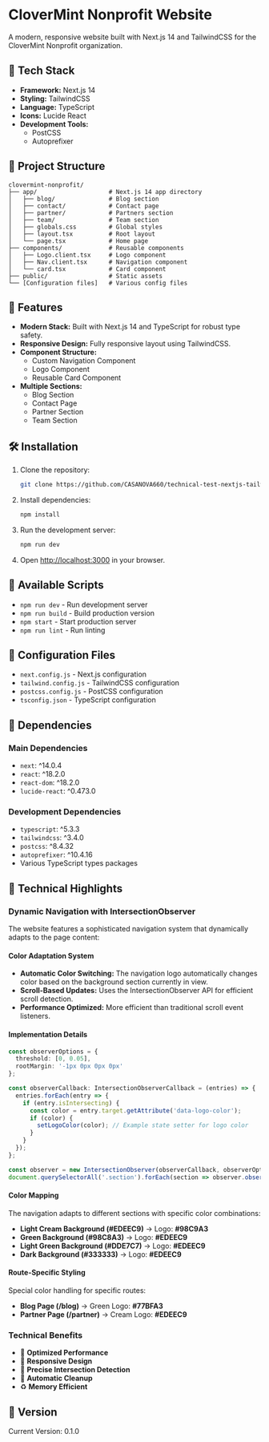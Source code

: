 # CloverMint Nonprofit Website

A modern, responsive website built with Next.js 14 and TailwindCSS for the CloverMint Nonprofit organization.

## 🚀 Tech Stack

- **Framework:** Next.js 14
- **Styling:** TailwindCSS
- **Language:** TypeScript
- **Icons:** Lucide React
- **Development Tools:**
  - PostCSS
  - Autoprefixer

## 📁 Project Structure

```
clovermint-nonprofit/
├── app/                    # Next.js 14 app directory
│   ├── blog/               # Blog section
│   ├── contact/            # Contact page
│   ├── partner/            # Partners section
│   ├── team/               # Team section
│   ├── globals.css         # Global styles
│   ├── layout.tsx          # Root layout
│   └── page.tsx            # Home page
├── components/             # Reusable components
│   ├── Logo.client.tsx     # Logo component
│   ├── Nav.client.tsx      # Navigation component
│   └── card.tsx            # Card component
├── public/                 # Static assets
└── [Configuration files]   # Various config files
```

## 🎯 Features

- **Modern Stack:** Built with Next.js 14 and TypeScript for robust type safety.
- **Responsive Design:** Fully responsive layout using TailwindCSS.
- **Component Structure:**
  - Custom Navigation Component
  - Logo Component
  - Reusable Card Component
- **Multiple Sections:**
  - Blog Section
  - Contact Page
  - Partner Section
  - Team Section

## 🛠️ Installation

1. Clone the repository:
   ```bash
   git clone https://github.com/CASANOVA660/technical-test-nextjs-tailwind.git
   ```
2. Install dependencies:
   ```bash
   npm install
   ```
3. Run the development server:
   ```bash
   npm run dev
   ```
4. Open [http://localhost:3000](http://localhost:3000) in your browser.

## 📜 Available Scripts

- `npm run dev` - Run development server
- `npm run build` - Build production version
- `npm start` - Start production server
- `npm run lint` - Run linting

## 🔧 Configuration Files

- `next.config.js` - Next.js configuration
- `tailwind.config.js` - TailwindCSS configuration
- `postcss.config.js` - PostCSS configuration
- `tsconfig.json` - TypeScript configuration

## 🌟 Dependencies

### Main Dependencies

- `next`: ^14.0.4
- `react`: ^18.2.0
- `react-dom`: ^18.2.0
- `lucide-react`: ^0.473.0

### Development Dependencies

- `typescript`: ^5.3.3
- `tailwindcss`: ^3.4.0
- `postcss`: ^8.4.32
- `autoprefixer`: ^10.4.16
- Various TypeScript types packages

## 🎨 Technical Highlights

### Dynamic Navigation with IntersectionObserver

The website features a sophisticated navigation system that dynamically adapts to the page content:

#### Color Adaptation System

- **Automatic Color Switching:** The navigation logo automatically changes color based on the background section currently in view.
- **Scroll-Based Updates:** Uses the IntersectionObserver API for efficient scroll detection.
- **Performance Optimized:** More efficient than traditional scroll event listeners.

#### Implementation Details

```typescript
const observerOptions = {
  threshold: [0, 0.05],
  rootMargin: '-1px 0px 0px 0px'
};

const observerCallback: IntersectionObserverCallback = (entries) => {
  entries.forEach(entry => {
    if (entry.isIntersecting) {
      const color = entry.target.getAttribute('data-logo-color');
      if (color) {
        setLogoColor(color); // Example state setter for logo color
      }
    }
  });
};

const observer = new IntersectionObserver(observerCallback, observerOptions);
document.querySelectorAll('.section').forEach(section => observer.observe(section));
```

#### Color Mapping

The navigation adapts to different sections with specific color combinations:

- **Light Cream Background (#EDEEC9)** → Logo: **#98C9A3**
- **Green Background (#98C8A3)** → Logo: **#EDEEC9**
- **Light Green Background (#DDE7C7)** → Logo: **#EDEEC9**
- **Dark Background (#333333)** → Logo: **#EDEEC9**

#### Route-Specific Styling

Special color handling for specific routes:

- **Blog Page (/blog)** → Green Logo: **#77BFA3**
- **Partner Page (/partner)** → Cream Logo: **#EDEEC9**

### Technical Benefits

- 🚀 **Optimized Performance**
- 📱 **Responsive Design**
- 🎯 **Precise Intersection Detection**
- 🧹 **Automatic Cleanup**
- ♻️ **Memory Efficient**

## 🔄 Version

Current Version: 0.1.0

